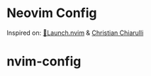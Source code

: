 # Neovim Config

Inspired on: [🚀Launch.nvim](https://github.com/LunarVim/Launch.nvim) & [Christian Chiarulli](https://github.com/ChristianChiarulli/nvim)
# nvim-config
